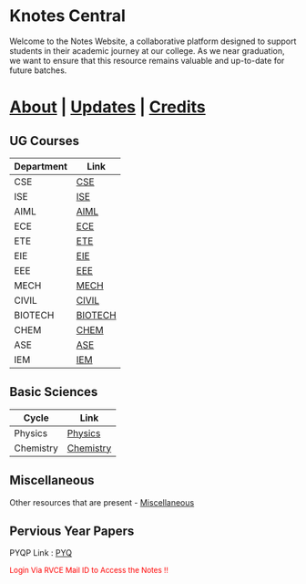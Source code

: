 # Knotes Central

Welcome to the Notes Website, a collaborative platform designed to support students in their academic journey at our college. As we near graduation, we want to ensure that this resource remains valuable and up-to-date for future batches.

# [About](./main/about.md) | [Updates](./main/updates.md) | [Credits](./main/credits.md)

## UG Courses

| Department | Link                     |
| ---------- | ------------------------ |
| CSE        | [CSE](./CSE/index.md)    |
| ISE        | [ISE](./CSE/index.md)    |
| AIML       | [AIML](./CSE/index.md)   |
| ECE        | [ECE](./ECE/index.md)    |
| ETE        | [ETE](./ETE/index.md)    |
| EIE        | [EIE](./EIE/index.md)    |
| EEE        | [EEE](./EEE/index.md)    |
| MECH       | [MECH](./ME/index.md)    |
| CIVIL      | [CIVIL](./CV/index.md)   |
| BIOTECH    | [BIOTECH](./BT/index.md) |
| CHEM       | [CHEM](./CH/index.md)    |
| ASE        | [ASE](./ASE/index.md)    |
|IEM         | [IEM](./IEM/index.md)   |    

## Basic Sciences

| Cycle     | Link                          |
| --------- | ----------------------------  |
| Physics   | [Physics](./PHY/index.md)    |
| Chemistry | [Chemistry](./CHEM/index.md) |

## Miscellaneous

Other resources that are present - [Miscellaneous](https://drive.google.com/drive/folders/1G74LEKfY4ykhb06lyVv_yIbS-DMO7NMq?usp=drive_link)

## Pervious Year Papers
PYQP Link : [PYQ](./PYQ/index.md) 




<p style="color:red; font-size:small;">
  Login Via RVCE Mail ID to Access the Notes !!
</p>
